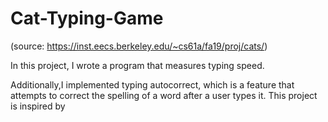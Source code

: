 # Cat-Typing-Game
(source: https://inst.eecs.berkeley.edu/~cs61a/fa19/proj/cats/)

In this project, I wrote a program that measures typing speed. 

Additionally,I implemented typing autocorrect, which is a feature that attempts to correct 
the spelling of a word after a user types it. This project is inspired by 
